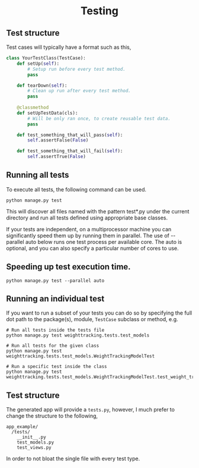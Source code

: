 <div align="center">
    <h1> Testing </h1>
</div>

## Test structure

Test cases will typically have a format such as this,

```python
class YourTestClass(TestCase):
    def setUp(self):
        # Setup run before every test method.
        pass

    def tearDown(self):
        # Clean up run after every test method.
        pass
    
    @classmethod
    def setUpTestData(cls):
        # Will be only ran once, to create reusable test data.
        pass

    def test_something_that_will_pass(self):
        self.assertFalse(False)

    def test_something_that_will_fail(self):
        self.assertTrue(False)
```

## Running all tests

To execute all tests, the following command can be used.

```commandline
python manage.py test
```

This will discover all files named with the pattern test*.py under the current directory and run all tests defined 
using appropriate base classes.

If your tests are independent, on a multiprocessor machine you can significantly speed them up by running them in 
parallel. The use of --parallel auto below runs one test process per available core. The auto is optional, and you can 
also specify a particular number of cores to use.

## Speeding up test execution time.

```commandline
python manage.py test --parallel auto
```

## Running an individual test

If you want to run a subset of your tests you can do so by specifying the full dot path to the package(s), module,
`TestCase` subclass or method, e.g.

```commandline
# Run all tests inside the tests file 
python manage.py test weighttracking.tests.test_models

# Run all tests for the given class
python manage.py test weighttracking.tests.test_models.WeightTrackingModelTest

# Run a specific test inside the class
python manage.py test weighttracking.tests.test_models.WeightTrackingModelTest.test_weight_tracking_model_creation
```

## Test structure

The generated app will provide a `tests.py`, however, I much prefer to change the structure to the following,

```commandline
app_example/
  /tests/
    __init__.py
    test_models.py
    test_views.py
```

In order to not bloat the single file with every test type.